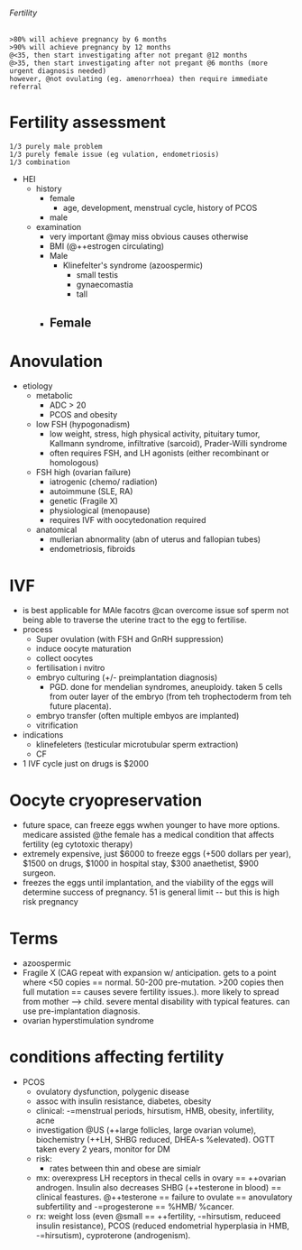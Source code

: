 ###### Fertility
    >80% will achieve pregnancy by 6 months 
    >90% will achieve pregnancy by 12 months
    @<35, then start investigating after not pregant @12 months
    @>35, then start investigating after not pregant @6 months (more urgent diagnosis needed)
    however, @not ovulating (eg. amenorrhoea) then require immediate referral

# Fertility assessment
    1/3 purely male problem
    1/3 purely female issue (eg vulation, endometriosis)
    1/3 combination
- HEI   
    + history
        * female
            - age, development, menstrual cycle, history of PCOS
        * male
    + examination
        * very important @may miss obvious causes otherwise
        * BMI (@++estrogen circulating)
        * Male
            - Klinefelter's syndrome (azoospermic)
                + small testis
                + gynaecomastia
                + tall
        * Female
            - 

# Anovulation
- etiology
    + metabolic
        * ADC > 20
        * PCOS and obesity 
    + low FSH (hypogonadism)
        * low weight, stress, high physical activity, pituitary tumor, Kallmann syndrome, infiltrative (sarcoid), Prader-Willi syndrome
        * often requires FSH, and LH agonists (either recombinant or homologous)
    + FSH high (ovarian failure)
        * iatrogenic (chemo/ radiation)
        * autoimmune (SLE, RA)
        * genetic (Fragile X)
        * physiological (menopause)
        * requires IVF with oocytedonation required
    + anatomical
        * mullerian abnormality (abn of uterus and fallopian tubes)
        * endometriosis, fibroids

# IVF
- is best applicable for MAle facotrs @can overcome issue sof sperm not being able to traverse the uterine tract to the egg to fertilise. 
-   process
    + Super ovulation (with FSH and GnRH suppression)
    + induce oocyte maturation
    + collect oocytes
    + fertilisation i nvitro
    + embryo culturing (+/- preimplantation diagnosis)
        * PGD. done for mendelian syndromes, aneuploidy. taken 5 cells from outer layer of the embryo (from teh trophectoderm from teh future placenta). 
    + embryo transfer (often multiple embyos are implanted)
    + vitrification
- indications
    + klinefeleters (testicular microtubular sperm extraction)
    + CF
- 1 IVF cycle just on drugs is $2000

# Oocyte cryopreservation
- future space, can freeze eggs wwhen younger to have more options. medicare assisted @the female has a medical condition that affects fertility (eg cytotoxic therapy)
- extremely expensive, just $6000 to freeze eggs (+500 dollars per year), $1500 on drugs, $1000 in hospital stay, $300 anaethetist, $900 surgeon. 
- freezes the eggs until implantation, and the viability of the eggs will determine success of pregnancy. 51 is general limit -- but this is high risk pregnancy



# Terms
- azoospermic
- Fragile X (CAG repeat with expansion w/ anticipation. gets to a point where <50 copies == normal. 50-200 pre-mutation. >200 copies then full mutation == causes severe fertility issues.). more likely to spread from mother --> child. severe mental disability with typical features. can use pre-implantation diagnosis. 
- ovarian hyperstimulation syndrome


# conditions affecting fertility
- PCOS
    + ovulatory dysfunction, polygenic disease
    + assoc with insulin resistance, diabetes, obesity
    + clinical: -=menstrual periods, hirsutism, HMB, obesity, infertility, acne
    + investigation @US (++large follicles, large ovarian volume), biochemistry (++LH, SHBG reduced, DHEA-s %elevated). OGTT taken every 2 years, monitor for DM
    + risk:
        * rates between thin and obese are simialr
    + mx: overexpress LH receptors in thecal cells in ovary == ++ovarian androgen. Insulin also decreases SHBG (++testerone in blood) == clinical feastures. @++testerone == failure to ovulate == anovulatory subfertility and -=progesterone == %HMB/ %cancer.
    + rx: weight loss (even @small == ++fertility, -=hirsutism, reduceed insulin resistance), PCOS (reduced endometrial hyperplasia in HMB, -=hirsutism), cyproterone (androgenism).